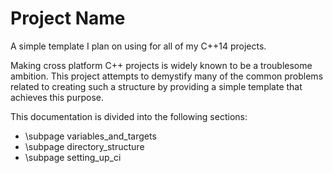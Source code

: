 # Project Name

A simple template I plan on using for all of my C++14 projects.

Making cross platform C++ projects is widely known to be a troublesome ambition. This project attempts to demystify many of the common problems related to creating such a structure by providing a simple template that achieves this purpose.

This documentation is divided into the following sections:
- \subpage variables_and_targets
- \subpage directory_structure
- \subpage setting_up_ci
